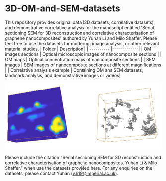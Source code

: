# 3D-OM-and-SEM-datasets
This repository provides original data (3D datasets, correlative datasets) and demonstrative correlative analysis for the manuscript entitled 'Serial sectioning SEM for 3D reconstruction and correlative characterisation of graphene nanocomposites' authored by Yuhan Li and Milo Shaffer. Please feel free to use the datasets for modeling, image analysis, or other relevant material studies. 
| Folder | Description |
| ---------- |-------------|
| OM images sections            | Optical microscopic images of nanocomposite sections                                 |
| OM maps                       | Optical concentration maps of nancomposite sections                                  |
| SEM images                    | SEM images of nanocomposite sections at different magnifications                     |
| Correlative analysis example  | Containing OM ans SEM datasets, landmark analysis, and demonstrative images or videos|

![image](https://github.com/Yuhan-ctrl/3D-OM-and-SEM-datasets/blob/main/example.jpg)

Please include the citation "Serial sectioning SEM for 3D reconstruction and correlative characterisation of graphene nanocomposites. Yuhan Li & Milo Shaffer." when use the datasets provided here. For any enquiries on the datasets, please contact Yuhan (y.li19@imperial.ac.uk).
